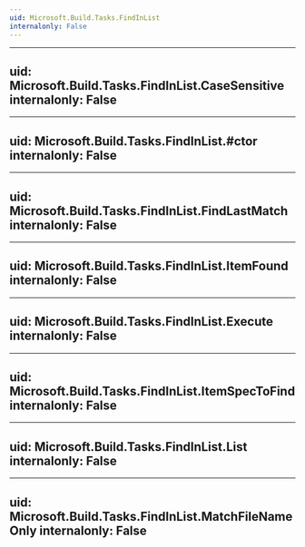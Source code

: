 ```yaml
---
uid: Microsoft.Build.Tasks.FindInList
internalonly: False
---
```


---
uid: Microsoft.Build.Tasks.FindInList.CaseSensitive
internalonly: False
---

---
uid: Microsoft.Build.Tasks.FindInList.#ctor
internalonly: False
---

---
uid: Microsoft.Build.Tasks.FindInList.FindLastMatch
internalonly: False
---

---
uid: Microsoft.Build.Tasks.FindInList.ItemFound
internalonly: False
---

---
uid: Microsoft.Build.Tasks.FindInList.Execute
internalonly: False
---

---
uid: Microsoft.Build.Tasks.FindInList.ItemSpecToFind
internalonly: False
---

---
uid: Microsoft.Build.Tasks.FindInList.List
internalonly: False
---

---
uid: Microsoft.Build.Tasks.FindInList.MatchFileNameOnly
internalonly: False
---
